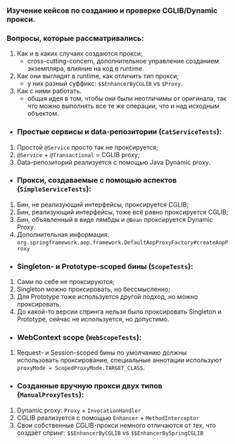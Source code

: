 ### Изучение кейсов по созданию и проверке CGLIB/Dynamic прокси.<br/>
### Вопросы, которые рассматривались:
1. Как и в каких случаях создаются прокси;
   * cross-cutting-concern, дополнительное управление созданием экземпляра, влияние на код в runtime.
2. Как они выглядят в runtime, как отличить тип прокси;
   * у них разный суффикс: `$$EnhancerByCGLIB` vs `$Proxy`.
3. Как с ними работать.
   * общая идея в том, чтобы они были неотличимы от оригинала, так что можно выполнять все те же операции, что и над исходным объектом.


* ### Простые сервисы и data-репозитории (`CatServiceTests`):
1. Простой `@Service` просто так не проксируется;
2. `@Service` + `@Transactional` = CGLIB proxy;
3. Data-репозиторий реализуется с помощью Java Dynamic proxy.

* ### Прокси, создаваемые с помощью аспектов (`SimpleServiceTests`):
1. Бин, не реализующий интерфейсы, проксируется CGLIB;
2. Бин, реализующий интерфейсы, тоже всё равно проксируется CGLIB;
3. Бин, объявленный в виде лямбды и `@Bean` проксируется Dynamic Proxy.
4. Дополнительная информация: `org.springframework.aop.framework.DefaultAopProxyFactory#createAopProxy`

* ### Singleton- и Prototype-scoped бины (`ScopeTests`):
1. Сами по себе не проксируются;
2. Singleton можно проксировать, но бессмысленно;
3. Для Prototype тоже используется другой подход, но можно проксировать.
4. До какой-то версии спринга нельзя было проксировать Singleton и Prototype, сейчас не используется, но допустимо.

* ### WebContext scope (`WebScopeTests`):
1. Request- и Session-scoped бины по умолчанию должны использовать проксирование, специальные аннотации
используют `proxyMode = ScopedProxyMode.TARGET_CLASS`.

* ### Созданные вручную прокси двух типов (`ManualProxyTests`):
1. Dynamic proxy: `Proxy` + `InvocationHandler`
2. CGLIB реализуется с помощью `Enhancer` + `MethodInterceptor`
3. Свои собственные CGLIB-прокси немного отличаются от тех, что создаёт спринг: `$$EnhancerByCGLIB` vs `$$EnhancerBySpringCGLIB` 
